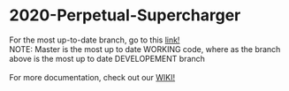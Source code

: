 # 2020-Perpetual-Supercharger

For the most up-to-date branch, go to this [link!](https://github.com/Team2337/2020-Perpetual-Supercharger/tree/May-The-Fourth-be-With-You)
<br/>
NOTE: Master is the most up to date WORKING code, where as the branch above is the most up to date DEVELOPEMENT branch
<br/>
<br/>
For more documentation, check out our [WIKI!](https://github.com/Team2337/2020-Perpetual-Supercharger/wiki)
